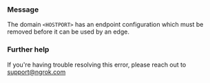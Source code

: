 
### Message
The domain <code>&lt;HOSTPORT&gt;</code> has an endpoint configuration which must be removed before it can be used by an edge.

### Further help
If you're having trouble resolving this error, please reach out to [support@ngrok.com](mailto:support@ngrok.com?subject=Help%20with%20ERR_NGROK_7119)

